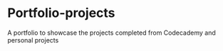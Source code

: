 # Portfolio-projects
A portfolio to showcase the projects completed from Codecademy and personal projects

